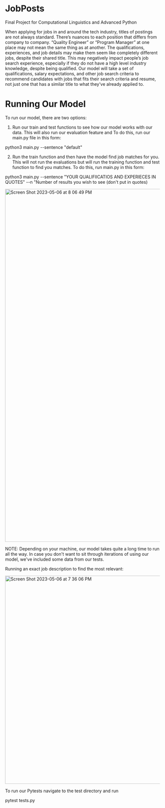 # JobPosts
Final Project for Computational Linguistics and Advanced Python


When applying for jobs in and around the tech industry, titles of postings are not always standard. There’s nuances to each position that differs from company to company. “Quality Engineer” or “Program Manager” at one place may not mean the same thing as at another. The qualifications, experiences, and job details may make them seem like completely different jobs, despite their shared title. This may negatively impact people’s job search experience, especially if they do not have a high level industry knowledge, despite being qualified. Our model will take a set of qualifications, salary expectations, and other job search criteria to recommend candidates with jobs that fits their search criteria and resume, not just one that has a similar title to what they’ve already applied to.

# Running Our Model

To run our model, there are two options: 

1. Run our train and test functions to see how our model works with our data. This will also run our evaluation feature and To do this, run our main.py file in this form:

python3 main.py --sentence "default"

2. Run the train function and then have the model find job matches for you. This will not run the evaluations but will run the training function and test function to find you matches. To do this, run main.py in this form:

python3 main.py --sentence "YOUR QUALIFIICATIOS AND EXPERIECES IN QUOTES" --n "Number of results you wish to see (don't put in quotes)

<img width="1146" alt="Screen Shot 2023-05-06 at 8 06 49 PM" src="https://user-images.githubusercontent.com/91433035/236651231-f0261b11-2e64-438b-95b6-715f92121878.png">

NOTE: Depending on your machine, our model takes quite a long time to run all the way. In case you don't want to sit through iterations of using our model, we've included some data from our tests.

Running an exact job description to find the most relevant:

<img width="676" alt="Screen Shot 2023-05-06 at 7 36 06 PM" src="https://user-images.githubusercontent.com/91433035/236650492-034b84b9-c22b-4095-9343-329341a2258e.png">


To run our Pytests navigate to the test directory and run

pytest tests.py